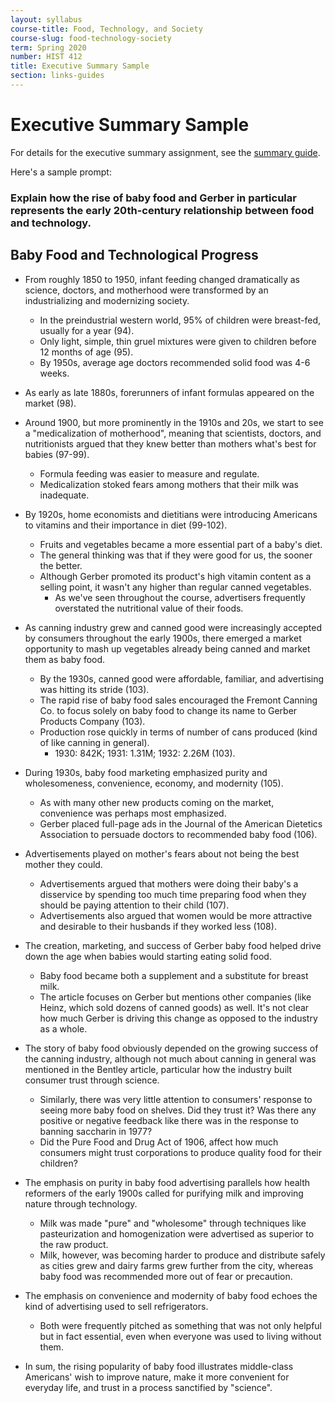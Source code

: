 ```yaml
---
layout: syllabus
course-title: Food, Technology, and Society
course-slug: food-technology-society
term: Spring 2020
number: HIST 412
title: Executive Summary Sample
section: links-guides
---
```


# Executive Summary Sample
For details for the executive summary assignment, see the [summary guide](exec-summary-guide).

Here's a sample prompt:
### Explain how the rise of baby food and Gerber in particular represents the early 20th-century relationship between food and technology.


## Baby Food and Technological Progress

- From roughly 1850 to 1950, infant feeding changed dramatically as science, doctors, and motherhood were transformed by an industrializing and modernizing society.
  - In the preindustrial western world, 95% of children were breast-fed, usually for a year (94).
  - Only light, simple, thin gruel mixtures were given to children before 12 months of age (95).
  - By 1950s, average age doctors recommended solid food was 4-6 weeks.

- As early as late 1880s, forerunners of infant formulas appeared on the market (98).

- Around 1900, but more prominently in the 1910s and 20s, we start to see a "medicalization of motherhood", meaning that scientists, doctors, and nutritionists argued that they knew better than mothers what's best for babies (97-99).
  - Formula feeding was easier to measure and regulate.
  - Medicalization stoked fears among mothers that their milk was inadequate.

- By 1920s, home economists and dietitians were introducing Americans to vitamins and their importance in diet (99-102).
  - Fruits and vegetables became a more essential part of a baby's diet.
  - The general thinking was that if they were good for us, the sooner the better.
  - Although Gerber promoted its product's high vitamin content as a selling point, it wasn't any higher than regular canned vegetables.
    - As we've seen throughout the course, advertisers frequently overstated the nutritional value of their foods.

- As canning industry grew and canned good were increasingly accepted by consumers throughout the early 1900s, there emerged a market opportunity to mash up vegetables already being canned and market them as baby food.
  - By the 1930s, canned good were affordable, familiar, and advertising was hitting its stride (103).
  - The rapid rise of baby food sales encouraged the Fremont Canning Co. to focus solely on baby food to change its name to Gerber Products Company (103).
  - Production rose quickly in terms of number of cans produced (kind of like canning in general).
    - 1930: 842K; 1931: 1.31M; 1932: 2.26M (103).

- During 1930s, baby food marketing emphasized purity and wholesomeness, convenience, economy, and modernity (105).
  - As with many other new products coming on the market, convenience was perhaps most emphasized.
  - Gerber placed full-page ads in the Journal of the American Dietetics Association to persuade doctors to recommended baby food (106).

- Advertisements played on mother's fears about not being the best mother they could.
  - Advertisements argued that mothers were doing their baby's a disservice by spending too much time preparing food when they should be paying attention to their child (107).
  - Advertisements also argued that women would be more attractive and desirable to their husbands if they worked less (108).

- The creation, marketing, and success of Gerber baby food helped drive down the age when babies would starting eating solid food.
  - Baby food became both a supplement and a substitute for breast milk.
  - The article focuses on Gerber but mentions other companies (like Heinz, which sold dozens of canned goods) as well. It's not clear how much Gerber is driving this change as opposed to the industry as a whole.

- The story of baby food obviously depended on the growing success of the canning industry, although not much about canning in general was mentioned in the Bentley article, particular how the industry built consumer trust through science.
  - Similarly, there was very little attention to consumers' response to seeing more baby food on shelves. Did they trust it? Was there any positive or negative feedback like there was in the response to banning saccharin in 1977?
  - Did the Pure Food and Drug Act of 1906, affect how much consumers might trust corporations to produce quality food for their children?

- The emphasis on purity in baby food advertising parallels how health reformers of the early 1900s called for purifying milk and improving nature through technology.
  - Milk was made "pure" and "wholesome" through techniques like pasteurization and homogenization were advertised as superior to the raw product.
  - Milk, however, was becoming harder to produce and distribute safely as cities grew and dairy farms grew further from the city, whereas baby food was recommended more out of fear or precaution.

- The emphasis on convenience and modernity of baby food echoes the kind of advertising used to sell refrigerators.
  - Both were frequently pitched as something that was not only helpful but in fact essential, even when everyone was used to living without them.

- In sum, the rising popularity of baby food illustrates middle-class Americans' wish to improve nature, make it more convenient for everyday life, and trust in a process sanctified by "science".
